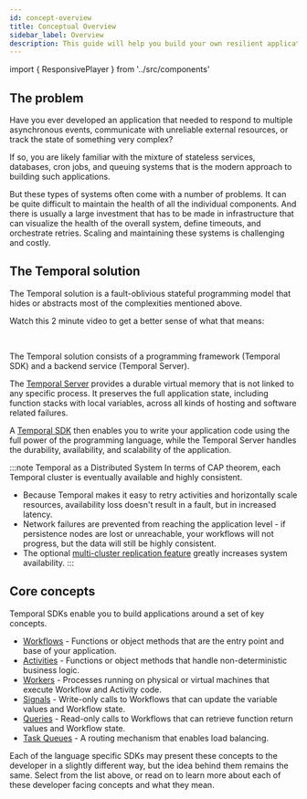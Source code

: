 ```yaml
---
id: concept-overview
title: Conceptual Overview
sidebar_label: Overview
description: This guide will help you build your own resilient applications using Temporal Workflow as Code™
---
```


import { ResponsivePlayer } from '../src/components'

## The problem

Have you ever developed an application that needed to respond to multiple asynchronous events, communicate with unreliable external resources, or track the state of something very complex?

If so, you are likely familiar with the mixture of stateless services, databases, cron jobs, and queuing systems that is the modern approach to building such applications.

But these types of systems often come with a number of problems.
It can be quite difficult to maintain the health of all the individual components.
And there is usually a large investment that has to be made in infrastructure that can visualize the health of the overall system, define timeouts, and orchestrate retries.
Scaling and maintaining these systems is challenging and costly.

## The Temporal solution

The Temporal solution is a fault-oblivious stateful programming model that hides or abstracts most of the complexities mentioned above.

Watch this 2 minute video to get a better sense of what that means:

<ResponsivePlayer url='https://www.youtube.com/watch?v=f-18XztyN6c'/>

<br/>

The Temporal solution consists of a programming framework (Temporal SDK) and a backend service (Temporal Server).

The [Temporal Server](/docs/server-introduction) provides a durable virtual memory that is not linked to any specific process.
It preserves the full application state, including function stacks with local variables, across all kinds of hosting and software related failures.

A [Temporal SDK](/docs/sdks-introduction) then enables you to write your application code using the full power of the programming language, while the Temporal Server handles the durability, availability, and scalability of the application.

:::note Temporal as a Distributed System
In terms of CAP theorem, each Temporal cluster is eventually available and highly consistent.

- Because Temporal makes it easy to retry activities and horizontally scale resources, availability loss doesn't result in a fault, but in increased latency.
- Network failures are prevented from reaching the application level - if persistence nodes are lost or unreachable, your workflows will not progress, but the data will still be highly consistent.
- The optional [multi-cluster replication feature](https://docs.temporal.io/docs/server-versions-and-dependencies/#multi-cluster-replication) greatly increases system availability.
:::

## Core concepts

Temporal SDKs enable you to build applications around a set of key concepts.

- [Workflows](/docs/concept-workflows) - Functions or object methods that are the entry point and base of your application.
- [Activities](/docs/concept-activities) - Functions or object methods that handle non-deterministic business logic.
- [Workers](/docs/concept-workers) - Processes running on physical or virtual machines that execute Workflow and Activity code.
- [Signals](/docs/concept-signals) - Write-only calls to Workflows that can update the variable values and Workflow state.
- [Queries](/docs/concept-queries) - Read-only calls to Workflows that can retrieve function return values and Workflow state.
- [Task Queues](/docs/concept-task-queues) - A routing mechanism that enables load balancing.

Each of the language specific SDKs may present these concepts to the developer in a slightly different way, but the idea behind them remains the same.
Select from the list above, or read on to learn more about each of these developer facing concepts and what they mean.
